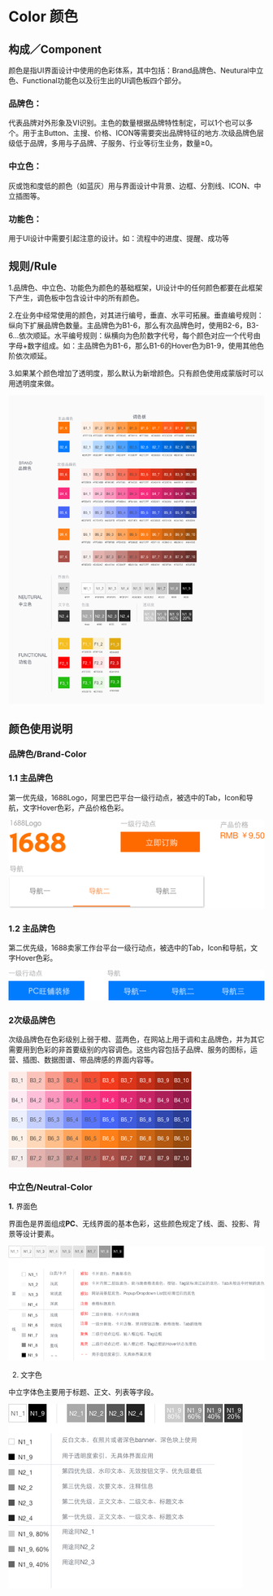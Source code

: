 # Color 颜色

## 构成／Component

颜色是指UI界面设计中使用的色彩体系，其中包括：Brand品牌色、Neutural中立色、Functional功能色以及衍生出的UI调色板四个部分。

### 品牌色：

代表品牌对外形象及VI识别。主色的数量根据品牌特性制定，可以1个也可以多个。用于主Button、主搜、价格、ICON等需要突出品牌特征的地方.次级品牌色层级低于品牌，多用与子品牌、子服务、行业等衍生业务，数量≥0。

### 中立色：

灰或饱和度低的颜色（如蓝灰）用与界面设计中背景、边框、分割线、ICON、中立插图等。

### 功能色：

用于UI设计中需要引起注意的设计。如：流程中的进度、提醒、成功等

## **规则/Rule**

1.品牌色、中立色、功能色为颜色的基础框架，UI设计中的任何颜色都要在此框架下产生，调色板中包含设计中的所有颜色。

2.在业务中经常使用的颜色，对其进行编号，垂直、水平可拓展。垂直编号规则：纵向下扩展品牌色数量。主品牌色为B1-6，那么有次品牌色时，使用B2-6，B3-6...依次顺延。水平编号规则：纵横向为色阶数字代号，每个颜色对应一个代号由字母+数字组成。如：主品牌色为B1-6，那么B1-6的Hover色为B1-9，使用其他色阶依次顺延。

3.如果某个颜色增加了透明度，那么默认为新增颜色。只有颜色使用成蒙版时可以用透明度来做。



![](.gitbook/assets/yan-se-01.png)

## 颜色使用说明

### **品牌色/Brand-Color**

### 1.1 主品牌色

  
第一优先级，1688Logo，阿里巴巴平台一级行动点，被选中的Tab，Icon和导航，文字Hover色彩，产品价格色彩。



![](.gitbook/assets/yan-se-02.png)

### 1.2 主品牌色

第二优先级，1688卖家工作台平台一级行动点，被选中的Tab，Icon和导航，文字Hover色彩。



![](.gitbook/assets/yan-se-3.png)

### 2次级品牌色

次级品牌色在色彩级别上弱于橙、蓝两色，在网站上用于调和主品牌色，并为其它需要用到色彩的非首要级别的内容调色。这些内容包括子品牌、服务的图标，运营、插图、数据图谱、带品牌感的界面内容等。



![](.gitbook/assets/yan-se-04.png)

### 中**立色/Neutral-Color**

  
**1.** 界面色

界面色是界面组成**PC**、无线界面的基本色彩，这些颜色规定了线、面、投影、背景等设计要素。



![](.gitbook/assets/yan-se-05.png)

  
2.  文字色

中立字体色主要用于标题、正文、列表等字段。



![](.gitbook/assets/yan-se-06.png)

### 

  








